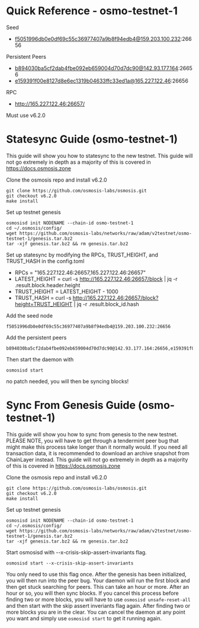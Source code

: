 # Quick Reference - osmo-testnet-1
Seed
* f5051996db0e0df69c55c36977407a9b8f94edb4@159.203.100.232:26656

Persistent Peers
* b894030ba5cf2dab4fbe092eb659004d70d7dc90@142.93.177.164:26656
* e159391f00e8127d8e6ec1319b04633ffc33ed1a@165.227.122.46:26656

RPC
* http://165.227.122.46:26657/

Must use v6.2.0

# Statesync Guide (osmo-testnet-1)

This guide will show you how to statesync to the new testnet. This guide will not go extremely in depth as a majority of this is covered in https://docs.osmosis.zone

Clone the osmosis repo and install v6.2.0

```
git clone https://github.com/osmosis-labs/osmosis.git
git checkout v6.2.0
make install
```

Set up testnet genesis

```
osmosisd init NODENAME --chain-id osmo-testnet-1
cd ~/.osmosis/config/
wget https://github.com/osmosis-labs/networks/raw/adam/v2testnet/osmo-testnet-1/genesis.tar.bz2
tar -xjf genesis.tar.bz2 && rm genesis.tar.bz2
```

Set up statesync by modifying the RPCs, TRUST_HEIGHT, and TRUST_HASH in the config.toml

- RPCs = "165.227.122.46:26657,165.227.122.46:26657"
- LATEST_HEIGHT = curl -s http://165.227.122.46:26657/block | jq -r .result.block.header.height
- TRUST_HEIGHT = LATEST_HEIGHT - 1000
- TRUST_HASH = curl -s http://165.227.122.46:26657/block?height=TRUST_HEIGHT | jq -r .result.block_id.hash

Add the seed node
```
f5051996db0e0df69c55c36977407a9b8f94edb4@159.203.100.232:26656
```

Add the persistent peers
```
b894030ba5cf2dab4fbe092eb659004d70d7dc90@142.93.177.164:26656,e159391f00e8127d8e6ec1319b04633ffc33ed1a@165.227.122.46:26656
```

Then start the daemon with

```
osmosisd start
```

no patch needed, you will then be syncing blocks!

# Sync From Genesis Guide (osmo-testnet-1)

This guide will show you how to sync from genesis to the new testnet. PLEASE NOTE, you will have to get through a tendermint peer bug that might make this process take longer than it normally would. If you need all transaction data, it is recommended to download an archive snapshot from ChainLayer instead. This guide will not go extremely in depth as a majority of this is covered in https://docs.osmosis.zone

Clone the osmosis repo and install v6.2.0

```
git clone https://github.com/osmosis-labs/osmosis.git
git checkout v6.2.0
make install
```

Set up testnet genesis

```
osmosisd init NODENAME --chain-id osmo-testnet-1
cd ~/.osmosis/config/
wget https://github.com/osmosis-labs/networks/raw/adam/v2testnet/osmo-testnet-1/genesis.tar.bz2
tar -xjf genesis.tar.bz2 && rm genesis.tar.bz2
```

Start osmosisd with --x-crisis-skip-assert-invariants flag.

```
osmosisd start --x-crisis-skip-assert-invariants
```

You only need to use this flag once. After the genesis has been initialized, you will then run into the peer bug. Your daemon will run the first block and then get stuck searching for peers. This can take an hour or more. After an hour or so, you will then sync blocks. If you cancel this process before finding two or more blocks, you will have to use `osmosisd unsafe-reset-all` and then start with the skip assert inveriants flag again. After finding two or more blocks you are in the clear. You can cancel the daemon at any point you want and simply use `osmosisd start` to get it running again.